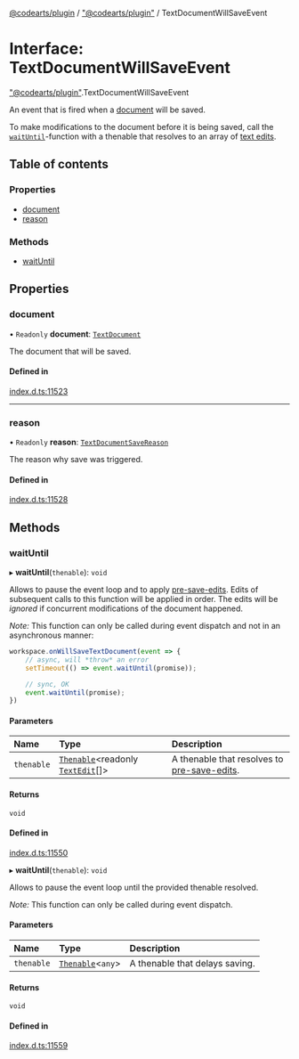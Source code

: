 [@codearts/plugin](../README.md) / ["@codearts/plugin"](../modules/_codearts_plugin_.md) / TextDocumentWillSaveEvent

# Interface: TextDocumentWillSaveEvent

["@codearts/plugin"](../modules/_codearts_plugin_.md).TextDocumentWillSaveEvent

An event that is fired when a [document](codearts_plugin_.TextDocument.md) will be saved.

To make modifications to the document before it is being saved, call the
[`waitUntil`](codearts_plugin_.TextDocumentWillSaveEvent.md#waituntil)-function with a thenable
that resolves to an array of [text edits](../classes/codearts_plugin_.TextEdit.md).

## Table of contents

### Properties

- [document](codearts_plugin_.TextDocumentWillSaveEvent.md#document)
- [reason](codearts_plugin_.TextDocumentWillSaveEvent.md#reason)

### Methods

- [waitUntil](codearts_plugin_.TextDocumentWillSaveEvent.md#waituntil)

## Properties

### document

• `Readonly` **document**: [`TextDocument`](codearts_plugin_.TextDocument.md)

The document that will be saved.

#### Defined in

[index.d.ts:11523](https://github.com/huaweicloud/cloudide-plugin-api/blob/5055bbd/index.d.ts#L11523)

___

### reason

• `Readonly` **reason**: [`TextDocumentSaveReason`](../enums/codearts_plugin_.TextDocumentSaveReason.md)

The reason why save was triggered.

#### Defined in

[index.d.ts:11528](https://github.com/huaweicloud/cloudide-plugin-api/blob/5055bbd/index.d.ts#L11528)

## Methods

### waitUntil

▸ **waitUntil**(`thenable`): `void`

Allows to pause the event loop and to apply [pre-save-edits](../classes/codearts_plugin_.TextEdit.md).
Edits of subsequent calls to this function will be applied in order. The
edits will be *ignored* if concurrent modifications of the document happened.

*Note:* This function can only be called during event dispatch and not
in an asynchronous manner:

```ts
workspace.onWillSaveTextDocument(event => {
	// async, will *throw* an error
	setTimeout(() => event.waitUntil(promise));

	// sync, OK
	event.waitUntil(promise);
})
```

#### Parameters

| Name | Type | Description |
| :------ | :------ | :------ |
| `thenable` | [`Thenable`](Thenable.md)<readonly [`TextEdit`](../classes/codearts_plugin_.TextEdit.md)[]\> | A thenable that resolves to [pre-save-edits](../classes/codearts_plugin_.TextEdit.md). |

#### Returns

`void`

#### Defined in

[index.d.ts:11550](https://github.com/huaweicloud/cloudide-plugin-api/blob/5055bbd/index.d.ts#L11550)

▸ **waitUntil**(`thenable`): `void`

Allows to pause the event loop until the provided thenable resolved.

*Note:* This function can only be called during event dispatch.

#### Parameters

| Name | Type | Description |
| :------ | :------ | :------ |
| `thenable` | [`Thenable`](Thenable.md)<`any`\> | A thenable that delays saving. |

#### Returns

`void`

#### Defined in

[index.d.ts:11559](https://github.com/huaweicloud/cloudide-plugin-api/blob/5055bbd/index.d.ts#L11559)
